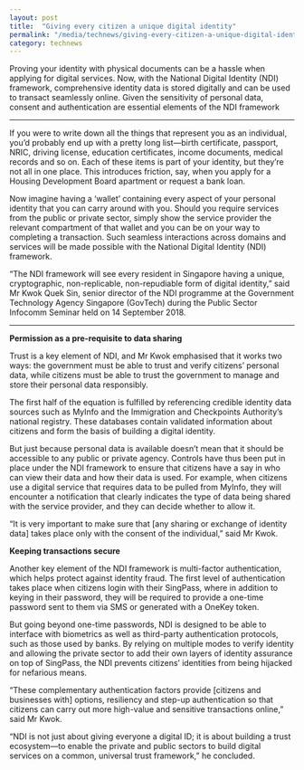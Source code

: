 ```yaml
---
layout: post
title:  "Giving every citizen a unique digital identity"
permalink: "/media/technews/giving-every-citizen-a-unique-digital-identity"
category: technews
---
```


Proving your identity with physical documents can be a hassle when applying for digital services. Now, with the National Digital Identity (NDI) framework, comprehensive identity data is stored digitally and can be used to transact seamlessly online. Given the sensitivity of personal data, consent and authentication are essential elements of the NDI framework

---


If you were to write down all the things that represent you as an individual, you’d probably end up with a pretty long list—birth certificate, passport, NRIC, driving license, education certificates, income documents, medical records and so on. Each of these items is part of your identity, but they’re not all in one place. This introduces friction, say, when you apply for a Housing Development Board apartment or request a bank loan.

Now imagine having a ‘wallet’ containing every aspect of your personal identity that you can carry around with you. Should you require services from the public or private sector, simply show the service provider the relevant compartment of that wallet and you can be on your way to completing a transaction. Such seamless interactions across domains and services will be made possible with the National Digital Identity (NDI) framework.

“The NDI framework will see every resident in Singapore having a unique, cryptographic, non-replicable, non-repudiable form of digital identity,” said Mr Kwok Quek Sin, senior director of the NDI programme at the Government Technology Agency Singapore (GovTech) during the Public Sector Infocomm Seminar held on 14 September 2018.

---

**Permission as a pre-requisite to data sharing**

Trust is a key element of NDI, and Mr Kwok emphasised that it works two ways: the government must be able to trust and verify citizens’ personal data, while citizens must be able to trust the government to manage and store their personal data responsibly.

The first half of the equation is fulfilled by referencing credible identity data sources such as MyInfo and the Immigration and Checkpoints Authority’s national registry. These databases contain validated information about citizens and form the basis of building a digital identity.

But just because personal data is available doesn’t mean that it should be accessible to any public or private agency. Controls have thus been put in place under the NDI framework to ensure that citizens have a say in who can view their data and how their data is used. For example, when citizens use a digital service that requires data to be pulled from MyInfo, they will encounter a notification that clearly indicates the type of data being shared with the service provider, and they can decide whether to allow it.

“It is very important to make sure that [any sharing or exchange of identity data] takes place only with the consent of the individual,” said Mr Kwok.

**Keeping transactions secure**

Another key element of the NDI framework is multi-factor authentication, which helps protect against identity fraud. The first level of authentication takes place when citizens login with their SingPass, where in addition to keying in their password, they will be required to provide a one-time password sent to them via SMS or generated with a OneKey token.

But going beyond one-time passwords, NDI is designed to be able to interface with biometrics as well as third-party authentication protocols, such as those used by banks. By relying on multiple modes to verify identity and allowing the private sector to add their own layers of identity assurance on top of SingPass, the NDI prevents citizens’ identities from being hijacked for nefarious means. 

“These complementary authentication factors provide [citizens and businesses with] options, resiliency and step-up authentication so that citizens can carry out more high-value and sensitive transactions online,” said Mr Kwok.

“NDI is not just about giving everyone a digital ID; it is about building a trust ecosystem—to enable the private and public sectors to build digital services on a common, universal trust framework,” he concluded.
